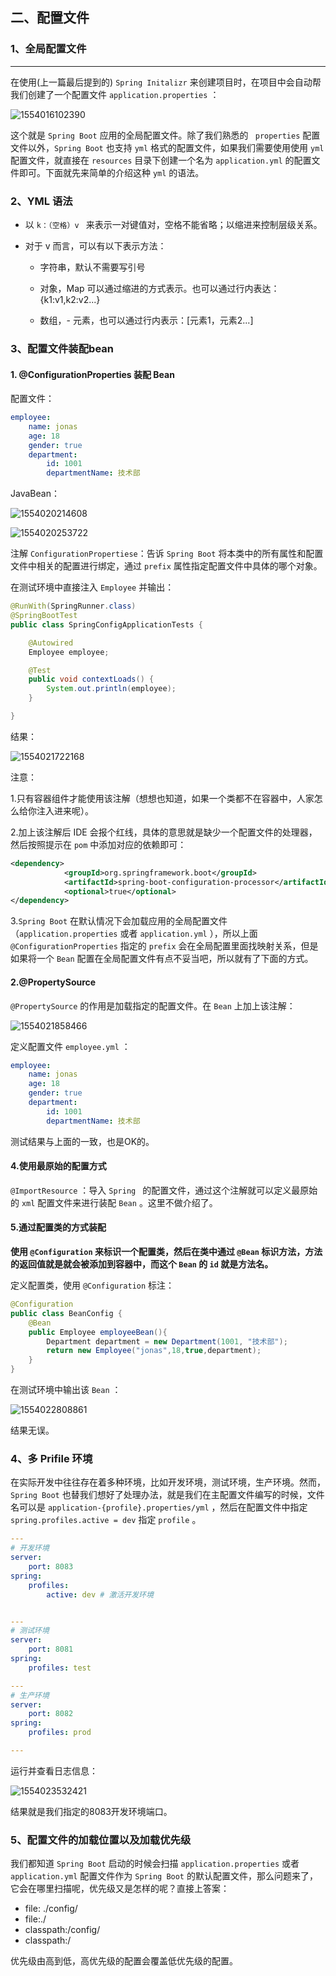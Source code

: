 ## 二、配置文件

### 1、全局配置文件

------

在使用(上一篇最后提到的) `Spring Initalizr` 来创建项目时，在项目中会自动帮我们创建了一个配置文件 `application.properties` ：

![1554016102390](C:\Users\jonas\AppData\Roaming\Typora\typora-user-images\1554016102390.png)



这个就是 `Spring Boot` 应用的全局配置文件。除了我们熟悉的 ` properties` 配置文件以外，`Spring Boot` 也支持 `yml` 格式的配置文件，如果我们需要使用使用 `yml` 配置文件，就直接在 `resources` 目录下创建一个名为 `application.yml` 的配置文件即可。下面就先来简单的介绍这种 `yml` 的语法。

### 2、YML 语法

- 以 `k：（空格）v ` 来表示一对键值对，空格不能省略；以缩进来控制层级关系。

- 对于 v 而言，可以有以下表示方法：

  - 字符串，默认不需要写引号

  - 对象，Map 可以通过缩进的方式表示。也可以通过行内表达：{k1:v1,k2:v2...}

  - 数组，- 元素，也可以通过行内表示：[元素1，元素2...]

    

### 3、配置文件装配bean

#### 1. @ConfigurationProperties 装配 Bean

配置文件：

```yaml
employee:
    name: jonas
    age: 18
    gender: true
    department:
        id: 1001
        departmentName: 技术部
```

JavaBean：

![1554020214608](C:\Users\jonas\AppData\Roaming\Typora\typora-user-images\1554020214608.png)

![1554020253722](C:\Users\jonas\AppData\Roaming\Typora\typora-user-images\1554020253722.png)

注解 `ConfigurationPropertiese`：告诉 `Spring Boot` 将本类中的所有属性和配置文件中相关的配置进行绑定，通过 `prefix` 属性指定配置文件中具体的哪个对象。

在测试环境中直接注入 `Employee` 并输出：

```java
@RunWith(SpringRunner.class)
@SpringBootTest
public class SpringConfigApplicationTests {

    @Autowired
    Employee employee;

    @Test
    public void contextLoads() {
        System.out.println(employee);
    }

}
```

结果：

![1554021722168](C:\Users\jonas\AppData\Roaming\Typora\typora-user-images\1554021722168.png)

注意：

1.只有容器组件才能使用该注解（想想也知道，如果一个类都不在容器中，人家怎么给你注入进来呢）。

2.加上该注解后 IDE 会报个红线，具体的意思就是缺少一个配置文件的处理器，然后按照提示在 `pom` 中添加对应的依赖即可：

```xml
<dependency>
            <groupId>org.springframework.boot</groupId>
            <artifactId>spring-boot-configuration-processor</artifactId>
            <optional>true</optional>
</dependency>
```

3.`Spring Boot` 在默认情况下会加载应用的全局配置文件（`application.properties` 或者 `application.yml` ），所以上面 `@ConfigurationProperties` 指定的 `prefix` 会在全局配置里面找映射关系，但是如果将一个 `Bean` 配置在全局配置文件有点不妥当吧，所以就有了下面的方式。

#### 2.@PropertySource

`@PropertySource` 的作用是加载指定的配置文件。在 `Bean` 上加上该注解：

![1554021858466](C:\Users\jonas\AppData\Roaming\Typora\typora-user-images\1554021858466.png)

定义配置文件 `employee.yml` ：

```yaml
employee:
    name: jonas
    age: 18
    gender: true
    department:
        id: 1001
        departmentName: 技术部
```

测试结果与上面的一致，也是OK的。

#### 4.使用最原始的配置方式

`@ImportResource` ：导入 `Spring ` 的配置文件，通过这个注解就可以定义最原始的 `xml` 配置文件来进行装配 `Bean` 。这里不做介绍了。



#### 5.通过配置类的方式装配

**使用 `@Configuration` 来标识一个配置类，然后在类中通过 `@Bean` 标识方法，方法的返回值就是就会被添加到容器中，而这个 `Bean` 的 `id` 就是方法名。**

定义配置类，使用 `@Configuration` 标注：

```java
@Configuration
public class BeanConfig {
    @Bean
    public Employee employeeBean(){
        Department department = new Department(1001, "技术部");
        return new Employee("jonas",18,true,department);
    }
}
```

在测试环境中输出该 `Bean` ：

![1554022808861](C:\Users\jonas\AppData\Roaming\Typora\typora-user-images\1554022808861.png)

结果无误。



### 4、多 Prifile 环境

在实际开发中往往存在着多种环境，比如开发环境，测试环境，生产环境。然而，`Spring Boot` 也替我们想好了处理办法，就是我们在主配置文件编写的时候，文件名可以是 `application-{profile}.properties/yml` ，然后在配置文件中指定 `spring.profiles.active = dev` 指定 `profile` 。

```yaml
---
# 开发环境
server:
    port: 8083
spring:
    profiles:
        active: dev # 激活开发环境


---
# 测试环境
server:
    port: 8081
spring:
    profiles: test

---
# 生产环境
server:
    port: 8082
spring:
    profiles: prod

---
```

运行并查看日志信息：

![1554023532421](C:\Users\jonas\AppData\Roaming\Typora\typora-user-images\1554023532421.png)

结果就是我们指定的8083开发环境端口。



### 5、配置文件的加载位置以及加载优先级

我们都知道 `Spring Boot` 启动的时候会扫描 `application.properties` 或者 `application.yml` 配置文件作为 `Spring Boot` 的默认配置文件，那么问题来了，它会在哪里扫描呢，优先级又是怎样的呢？直接上答案：

- file: ./config/
- file:./
- classpath:/config/
- classpath:/

优先级由高到低，高优先级的配置会覆盖低优先级的配置。